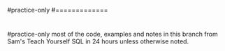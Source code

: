 #practice-only
#=============
#
#practice-only
most of the code, examples and notes in this branch from
Sam's Teach Yourself SQL in 24 hours 
unless otherwise noted.
